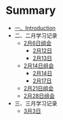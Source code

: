 # Summary

* [一、Introduction](README.md)
* 二、二月学习记录
  * [2月6日组会](chapter2/2月6日.md)
    * [2月12日](chapter2/2月12日.md)
    * [2月13日](chapter2/2月13日.md)
  * [2月14日组会](chapter2/2月14日组会.md)
    * [2月14日](chapter2/2月14日.md)
    * [2月17日](chapter2/2月17日.md)
  * [2月21日组会](chapter2/2月21日组会.md)
  * [2月28日组会](chapter2/2月28日组会.md)
* 三、三月学习记录
  * [3月3日](chapter3/3月3日.md)


​			

